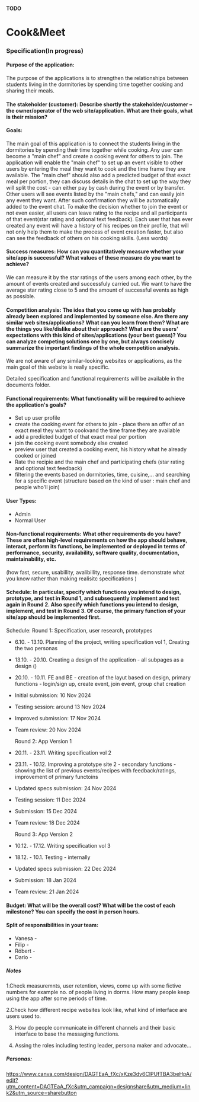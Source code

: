 ####  TODO
# Cook&Meet
### Specification(In progress)

#### Purpose of the application:
The purpose of the applications is to strengthen the relationships between students living in the dormitories by spending time together cooking and sharing their meals.


####  The stakeholder (customer): Describe shortly the stakeholder/customer – the owner/operator of the web site/application. What are their goals, what is their mission?


####  Goals:
The main goal of this application is to connect the students living in the dormitories by spending their time together while cooking. Any user can become a "main chef" and create a cooking event for others to join. The application will enable the "main chef" to set up an event visible to other users by entering the meal they want to cook and the time frame they are available. The "main chef" should also add a predicted budget of that exact meal per portion, they can discuss details in the chat to set up the way they will split the cost - can either pay by cash during the event or by transfer. Other users will see events listed by the "main chefs," and can easily join any event they want. After such confirmation they will be automatically added to the event chat. To make the decision whether to join the event or not even easier, all users can leave rating to the recipe and all participants of that event(star rating and optional text feedback). Each user that has ever created any event will have a history of his recipes on their profile, that will not only help them to make the process of event creation faster, but also can see the feedback of others on his cooking skills. (Less words)

####  Success measures: How can you quantitatively measure whether your site/app is successful? What values of these measure do you want to achieve?
We can measure it by the star ratings of the users among each other, by the amount of events created and successfuly carried out. We want to have the average star rating close to 5 and the amount of successful events as high as possible.

####  Competition analysis: The idea that you come up with has probably already been explored and implemented by someone else. Are there any similar web sites/applications? What can you learn from them? What are the things you like/dislike about their approach? What are the users' expectations with this kind of sites/applications (your best guess)? You can analyze competing solutions one by one, but always concisely summarize the important findings of the whole competition analysis. 
We are not aware of any similar-looking websites or applications, as the main goal of this website is really specific.

Detailed specification and functional requirements will be available in the documents folder.

####  Functional requirements: What functionality will be required to achieve the application's goals?
  - Set up user profile
  - create the cooking event for others to join - place there an offer of an exact meal they want to cookvand the time frame they are available
  - add a predicted budget of that exact meal per portion
  - join the cooking event somebody else created
  - preview user that created a cooking event, his history what he already cooked or joined
  - Rate the recipie and the main chef and participating chefs (star rating and optional text feedback)
  - filtering the events based on dormitories, time, cuisine,... and searching for a specific event
(structure based on the kind of user : main chef and people who'll join)
 #### User Types:
 - Admin
 - Normal User

####  Non-functional requirements: What other requirements do you have? These are often high-level requirements on how the app should behave, interact, perform its functions, be implemented or deployed in terms of performance, security, availability, software quality, documentation, maintainability, etc.

(how fast, secure, usabillity, avalibillity, response time. demonstrate what you know rather than making realisitc specifications )

####  Schedule: In particular, specify which functions you intend to design, prototype, and test in Round 1, and subsequently implement and test again in Round 2. Also specify which functions you intend to design, implement, and test in Round 3. Of course, the primary function of your site/app should be implemented first.

Schedule: 
    Round 1: Specification, user research, prototypes
  - 6.10. - 13.10. Planning of the project, writing specification vol 1, Creating the two personas
  - 13.10. - 20.10. Creating a design of the application - all subpages as a design
    ()
  - 20.10. - 10.11. FE and BE - creation of the layut based on design, primary functions - login/sign up, create event, join event, group chat creation
  - Initial submission: 10 Nov 2024
  - Testing session: around 13 Nov 2024
  - Improved submission: 17 Nov 2024
  - Team review: 20 Nov 2024

    Round 2: App Version 1
  - 20.11. - 23.11. Writing specification vol 2
  - 23.11. - 10.12. Improving a prototype site 2 - secondary functions - showing the list of previous events/recipes with feedback/ratings, improvement of primary functoins
  - Updated specs submission: 24 Nov 2024
  - Testing session: 11 Dec 2024
  - Submission: 15 Dec 2024
  - Team review: 18 Dec 2024

    Round 3: App Version 2
  - 10.12. - 17.12. Writing specification vol 3
  - 18.12. - 10.1. Testing - internally
  - Updated specs submission: 22 Dec 2024
  - Submission: 18 Jan 2024
  - Team review: 21 Jan 2024


####  Budget: What will be the overall cost? What will be the cost of each milestone? You can specify the cost in person hours.


####  Split of responsibilities in your team:
  - Vanesa - 
  - Filip -
  - Róbert -
  - Dario -
##### Notes
1.Check measuremnts, user retention, views, come up with some fictive numbers for example no. of people living in dorms. How many people keep using the app after some periods of time. 

2.Check how different recipe websites look like, what kind of interface are users used to. 

3. How do people communicate in different channels and their basic interface to base the messaging functions.

4. Assing the roles including testing leader, persona maker and advocate...

##### Personas:
https://www.canva.com/design/DAGTEaA_fXc/xKze3dv6ClPUfTBA3beHpA/edit?utm_content=DAGTEaA_fXc&utm_campaign=designshare&utm_medium=link2&utm_source=sharebutton
